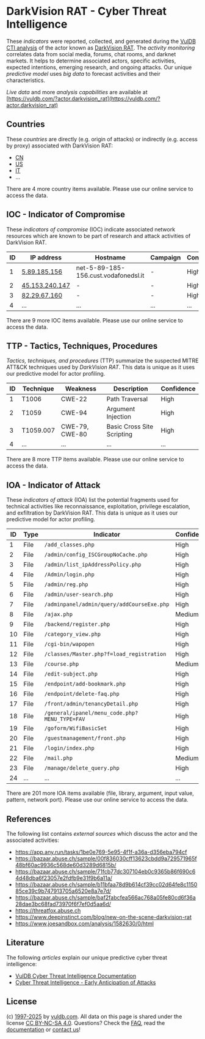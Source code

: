 # DarkVision RAT - Cyber Threat Intelligence

These _indicators_ were reported, collected, and generated during the [VulDB CTI analysis](https://vuldb.com/?kb.cti) of the actor known as [DarkVision RAT](https://vuldb.com/?actor.darkvision_rat). The _activity monitoring_ correlates data from social media, forums, chat rooms, and darknet markets. It helps to determine associated actors, specific activities, expected intentions, emerging research, and ongoing attacks. Our unique _predictive model_ uses _big data_ to forecast activities and their characteristics.

_Live data_ and more _analysis capabilities_ are available at [https://vuldb.com/?actor.darkvision_rat](https://vuldb.com/?actor.darkvision_rat)

## Countries

These _countries_ are directly (e.g. origin of attacks) or indirectly (e.g. access by proxy) associated with DarkVision RAT:

* [CN](https://vuldb.com/?country.cn)
* [US](https://vuldb.com/?country.us)
* [IT](https://vuldb.com/?country.it)
* ...

There are 4 more country items available. Please use our online service to access the data.

## IOC - Indicator of Compromise

These _indicators of compromise_ (IOC) indicate associated network resources which are known to be part of research and attack activities of DarkVision RAT.

ID | IP address | Hostname | Campaign | Confidence
-- | ---------- | -------- | -------- | ----------
1 | [5.89.185.156](https://vuldb.com/?ip.5.89.185.156) | net-5-89-185-156.cust.vodafonedsl.it | - | High
2 | [45.153.240.147](https://vuldb.com/?ip.45.153.240.147) | - | - | High
3 | [82.29.67.160](https://vuldb.com/?ip.82.29.67.160) | - | - | High
4 | ... | ... | ... | ...

There are 9 more IOC items available. Please use our online service to access the data.

## TTP - Tactics, Techniques, Procedures

_Tactics, techniques, and procedures_ (TTP) summarize the suspected MITRE ATT&CK techniques used by _DarkVision RAT_. This data is unique as it uses our predictive model for actor profiling.

ID | Technique | Weakness | Description | Confidence
-- | --------- | -------- | ----------- | ----------
1 | T1006 | CWE-22 | Path Traversal | High
2 | T1059 | CWE-94 | Argument Injection | High
3 | T1059.007 | CWE-79, CWE-80 | Basic Cross Site Scripting | High
4 | ... | ... | ... | ...

There are 8 more TTP items available. Please use our online service to access the data.

## IOA - Indicator of Attack

These _indicators of attack_ (IOA) list the potential fragments used for technical activities like reconnaissance, exploitation, privilege escalation, and exfiltration by DarkVision RAT. This data is unique as it uses our predictive model for actor profiling.

ID | Type | Indicator | Confidence
-- | ---- | --------- | ----------
1 | File | `/add_classes.php` | High
2 | File | `/admin/config_ISCGroupNoCache.php` | High
3 | File | `/admin/list_ipAddressPolicy.php` | High
4 | File | `/Admin/login.php` | High
5 | File | `/admin/reg.php` | High
6 | File | `/admin/user-search.php` | High
7 | File | `/adminpanel/admin/query/addCourseExe.php` | High
8 | File | `/ajax.php` | Medium
9 | File | `/backend/register.php` | High
10 | File | `/category_view.php` | High
11 | File | `/cgi-bin/wapopen` | High
12 | File | `/classes/Master.php?f=load_registration` | High
13 | File | `/course.php` | Medium
14 | File | `/edit-subject.php` | High
15 | File | `/endpoint/add-bookmark.php` | High
16 | File | `/endpoint/delete-faq.php` | High
17 | File | `/front/admin/tenancyDetail.php` | High
18 | File | `/general/ipanel/menu_code.php?MENU_TYPE=FAV` | High
19 | File | `/goform/WifiBasicSet` | High
20 | File | `/guestmanagement/front.php` | High
21 | File | `/login/index.php` | High
22 | File | `/mail.php` | Medium
23 | File | `/manage/delete_query.php` | High
24 | ... | ... | ...

There are 201 more IOA items available (file, library, argument, input value, pattern, network port). Please use our online service to access the data.

## References

The following list contains _external sources_ which discuss the actor and the associated activities:

* https://app.any.run/tasks/1be0e769-5e95-4f1f-a36a-d356eba794cf
* https://bazaar.abuse.ch/sample/00f836030cff13623cbdd9a729571965f48bf60ac9936c568de60d3289d6815b/
* https://bazaar.abuse.ch/sample/71fcb77dc307104eb0c9365b86f690c64d48dba6f23057e2fdfb9e31f9b6a11a/
* https://bazaar.abuse.ch/sample/b11bfaa78d9b614cf39cc02d64fe8c115085ce39c9b747913705a6520e8a7e7d/
* https://bazaar.abuse.ch/sample/baf2fabcfea566ac768a05fe80cd6f36a28dae3bc68fad73970f6f7ef0d5aa6d/
* https://threatfox.abuse.ch
* https://www.deepinstinct.com/blog/new-on-the-scene-darkvision-rat
* https://www.joesandbox.com/analysis/1582630/0/html

## Literature

The following _articles_ explain our unique predictive cyber threat intelligence:

* [VulDB Cyber Threat Intelligence Documentation](https://vuldb.com/?kb.cti)
* [Cyber Threat Intelligence - Early Anticipation of Attacks](https://www.scip.ch/en/?labs.20201022)

## License

(c) [1997-2025](https://vuldb.com/?kb.changelog) by [vuldb.com](https://vuldb.com/?kb.about). All data on this page is shared under the license [CC BY-NC-SA 4.0](https://creativecommons.org/licenses/by-nc-sa/4.0/). Questions? Check the [FAQ](https://vuldb.com/?kb.faq), read the [documentation](https://vuldb.com/?kb) or [contact us](https://vuldb.com/?contact)!
